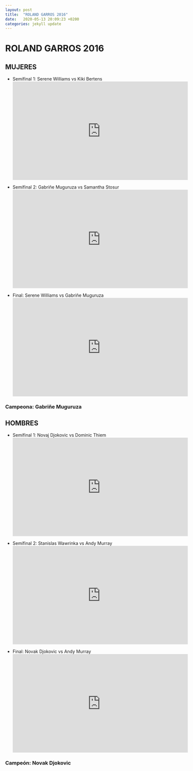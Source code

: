 ```yaml
---
layout: post
title:  "ROLAND GARROS 2016"
date:   2020-05-13 20:09:23 +0200
categories: jekyll update
---
```


# ROLAND GARROS 2016

## MUJERES
* Semifinal 1: Serene Williams vs Kiki Bertens <iframe width="560" height="315" src="https://www.youtube.com/embed/clJ-w0o-AZ4" frameborder="0" allow="accelerometer; autoplay; encrypted-media; gyroscope; picture-in-picture" allowfullscreen></iframe>

* Semifinal 2: Gabriñe Muguruza vs Samantha Stosur <iframe width="560" height="315" src="https://www.youtube.com/embed/cMRlMaBa8Vo" frameborder="0" allow="accelerometer; autoplay; encrypted-media; gyroscope; picture-in-picture" allowfullscreen></iframe>

* Final: Serene Williams vs Gabriñe Muguruza <iframe width="560" height="315" src="https://www.youtube.com/embed/aqBAR58XcZk" frameborder="0" allow="accelerometer; autoplay; encrypted-media; gyroscope; picture-in-picture" allowfullscreen></iframe>

### Campeona: Gabriñe Muguruza

## HOMBRES
* Semifinal 1: Novaj Djokovic vs Dominic Thiem <iframe width="560" height="315" src="https://www.youtube.com/embed/QR_jPQbZuXo" frameborder="0" allow="accelerometer; autoplay; encrypted-media; gyroscope; picture-in-picture" allowfullscreen></iframe>

* Semifinal 2: Stanislas Wawrinka vs Andy Murray <iframe width="560" height="315" src="https://www.youtube.com/embed/O3Vdoax_TWA" frameborder="0" allow="accelerometer; autoplay; encrypted-media; gyroscope; picture-in-picture" allowfullscreen></iframe>

* Final: Novak Djokovic vs Andy Murray <iframe width="560" height="315" src="https://www.youtube.com/embed/tJ7MBFs31Bo" frameborder="0" allow="accelerometer; autoplay; encrypted-media; gyroscope; picture-in-picture" allowfullscreen></iframe>

### Campeón: Novak Djokovic
